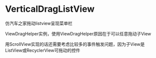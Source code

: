 # VerticalDragListView
仿汽车之家拖动listview呈现菜单栏

ViewDragHelper实例，使用ViewDragHelper原因在于可以任意拖动子View

用ScrollView实现的话还需要考虑比较多的事件触发问题，因为子View是ListView或RecyclerView可拖动的控件
